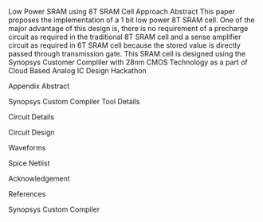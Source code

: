 Low Power SRAM using 8T SRAM Cell Approach
Abstract
This paper proposes the implementation of a 1 bit low power 8T SRAM cell. One of the major advantage of this design is, there is no requirement of a precharge circuit as required in the traditional 8T SRAM cell and a sense amplifier circuit as required in 6T SRAM cell because the stored value is directly passed through transmission gate. This SRAM cell is designed using the Synopsys Customer Compliler with 28nm CMOS Technology as a part of Cloud Based Analog IC Design Hackathon

Appendix
Abstract

Synopsys Custom Compiler Tool Details

Circuit Details

Circuit Design

Waveforms

Spice Netlist

Acknowledgement

References

Synopsys Custom Compiler
